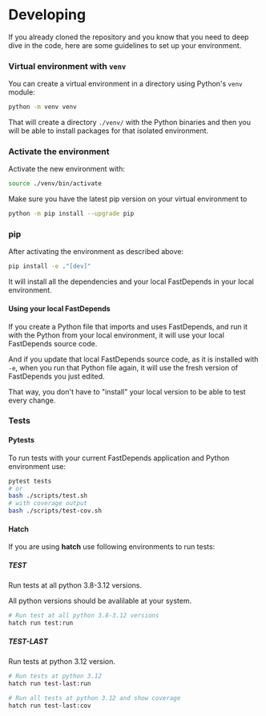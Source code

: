 # Developing

If you already cloned the repository and you know that you need to deep dive in the code, here are some guidelines to set up your environment.

### Virtual environment with `venv`

You can create a virtual environment in a directory using Python's `venv` module:

```bash
python -m venv venv
```

That will create a directory `./venv/` with the Python binaries and then you will be able to install packages for that isolated environment.

### Activate the environment

Activate the new environment with:

```bash
source ./venv/bin/activate
```

Make sure you have the latest pip version on your virtual environment to 
```bash
python -m pip install --upgrade pip
```

### pip

After activating the environment as described above:

```bash
pip install -e ."[dev]"
```

It will install all the dependencies and your local FastDepends in your local environment.

#### Using your local FastDepends

If you create a Python file that imports and uses FastDepends, and run it with the Python from your local environment, it will use your local FastDepends source code.

And if you update that local FastDepends source code, as it is installed with `-e`, when you run that Python file again, it will use the fresh version of FastDepends you just edited.

That way, you don't have to "install" your local version to be able to test every change.

### Tests

#### Pytests
To run tests with your current FastDepends application and Python environment use:

```bash
pytest tests
# or
bash ./scripts/test.sh
# with coverage output
bash ./scripts/test-cov.sh
```

#### Hatch

If you are using **hatch** use following environments to run tests:

##### **TEST**

Run tests at all python 3.8-3.12 versions.

All python versions should be avalilable at your system.

```bash
# Run test at all python 3.8-3.12 versions
hatch run test:run
```

##### **TEST-LAST**

Run tests at python 3.12 version.

```bash
# Run tests at python 3.12
hatch run test-last:run

# Run all tests at python 3.12 and show coverage
hatch run test-last:cov
```